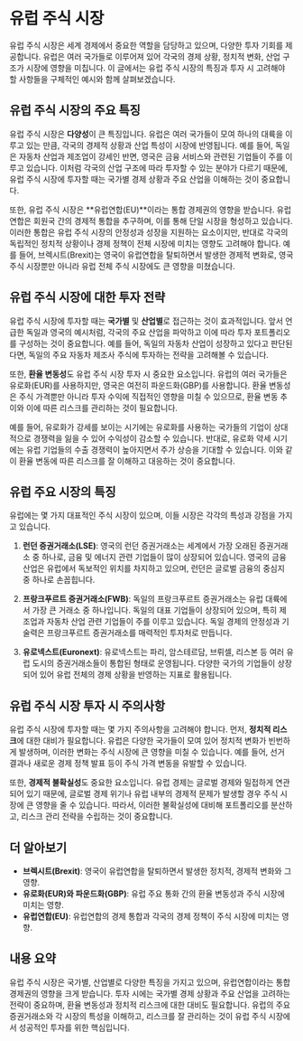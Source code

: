 # 유럽 주식 시장

유럽 주식 시장은 세계 경제에서 중요한 역할을 담당하고 있으며, 다양한 투자 기회를 제공합니다. 유럽은 여러 국가들로 이루어져 있어 각국의 경제 상황, 정치적 변화, 산업 구조가 시장에 영향을 미칩니다. 이 글에서는 유럽 주식 시장의 특징과 투자 시 고려해야 할 사항들을 구체적인 예시와 함께 살펴보겠습니다.

## 유럽 주식 시장의 주요 특징

유럽 주식 시장은 **다양성**이 큰 특징입니다. 유럽은 여러 국가들이 모여 하나의 대륙을 이루고 있는 만큼, 각국의 경제적 상황과 산업 특성이 시장에 반영됩니다. 예를 들어, 독일은 자동차 산업과 제조업이 강세인 반면, 영국은 금융 서비스와 관련된 기업들이 주를 이루고 있습니다. 이처럼 각국의 산업 구조에 따라 투자할 수 있는 분야가 다르기 때문에, 유럽 주식 시장에 투자할 때는 국가별 경제 상황과 주요 산업을 이해하는 것이 중요합니다.

또한, 유럽 주식 시장은 **유럽연합(EU)**이라는 통합 경제권의 영향을 받습니다. 유럽연합은 회원국 간의 경제적 통합을 추구하며, 이를 통해 단일 시장을 형성하고 있습니다. 이러한 통합은 유럽 주식 시장의 안정성과 성장을 지원하는 요소이지만, 반대로 각국의 독립적인 정치적 상황이나 경제 정책이 전체 시장에 미치는 영향도 고려해야 합니다. 예를 들어, 브렉시트(Brexit)는 영국이 유럽연합을 탈퇴하면서 발생한 경제적 변화로, 영국 주식 시장뿐만 아니라 유럽 전체 주식 시장에도 큰 영향을 미쳤습니다.

## 유럽 주식 시장에 대한 투자 전략

유럽 주식 시장에 투자할 때는 **국가별** 및 **산업별**로 접근하는 것이 효과적입니다. 앞서 언급한 독일과 영국의 예시처럼, 각국의 주요 산업을 파악하고 이에 따라 투자 포트폴리오를 구성하는 것이 중요합니다. 예를 들어, 독일의 자동차 산업이 성장하고 있다고 판단된다면, 독일의 주요 자동차 제조사 주식에 투자하는 전략을 고려해볼 수 있습니다.

또한, **환율 변동성**도 유럽 주식 시장 투자 시 중요한 요소입니다. 유럽의 여러 국가들은 유로화(EUR)를 사용하지만, 영국은 여전히 파운드화(GBP)를 사용합니다. 환율 변동성은 주식 가격뿐만 아니라 투자 수익에 직접적인 영향을 미칠 수 있으므로, 환율 변동 추이와 이에 따른 리스크를 관리하는 것이 필요합니다.

예를 들어, 유로화가 강세를 보이는 시기에는 유로화를 사용하는 국가들의 기업이 상대적으로 경쟁력을 잃을 수 있어 수익성이 감소할 수 있습니다. 반대로, 유로화 약세 시기에는 유럽 기업들의 수출 경쟁력이 높아지면서 주가 상승을 기대할 수 있습니다. 이와 같이 환율 변동에 따른 리스크를 잘 이해하고 대응하는 것이 중요합니다.

## 유럽 주요 시장의 특징

유럽에는 몇 가지 대표적인 주식 시장이 있으며, 이들 시장은 각각의 특성과 강점을 가지고 있습니다.

1. **런던 증권거래소(LSE)**: 영국의 런던 증권거래소는 세계에서 가장 오래된 증권거래소 중 하나로, 금융 및 에너지 관련 기업들이 많이 상장되어 있습니다. 영국의 금융 산업은 유럽에서 독보적인 위치를 차지하고 있으며, 런던은 글로벌 금융의 중심지 중 하나로 손꼽힙니다.

2. **프랑크푸르트 증권거래소(FWB)**: 독일의 프랑크푸르트 증권거래소는 유럽 대륙에서 가장 큰 거래소 중 하나입니다. 독일의 대표 기업들이 상장되어 있으며, 특히 제조업과 자동차 산업 관련 기업들이 주를 이루고 있습니다. 독일 경제의 안정성과 기술력은 프랑크푸르트 증권거래소를 매력적인 투자처로 만듭니다.

3. **유로넥스트(Euronext)**: 유로넥스트는 파리, 암스테르담, 브뤼셀, 리스본 등 여러 유럽 도시의 증권거래소들이 통합된 형태로 운영됩니다. 다양한 국가의 기업들이 상장되어 있어 유럽 전체의 경제 상황을 반영하는 지표로 활용됩니다.

## 유럽 주식 시장 투자 시 주의사항

유럽 주식 시장에 투자할 때는 몇 가지 주의사항을 고려해야 합니다. 먼저, **정치적 리스크**에 대한 대비가 필요합니다. 유럽은 다양한 국가들이 모여 있어 정치적 변화가 빈번하게 발생하며, 이러한 변화는 주식 시장에 큰 영향을 미칠 수 있습니다. 예를 들어, 선거 결과나 새로운 경제 정책 발표 등이 주식 가격 변동을 유발할 수 있습니다.

또한, **경제적 불확실성**도 중요한 요소입니다. 유럽 경제는 글로벌 경제와 밀접하게 연관되어 있기 때문에, 글로벌 경제 위기나 유럽 내부의 경제적 문제가 발생할 경우 주식 시장에 큰 영향을 줄 수 있습니다. 따라서, 이러한 불확실성에 대비해 포트폴리오를 분산하고, 리스크 관리 전략을 수립하는 것이 중요합니다.

## 더 알아보기

- **브렉시트(Brexit)**: 영국이 유럽연합을 탈퇴하면서 발생한 정치적, 경제적 변화와 그 영향.
- **유로화(EUR)와 파운드화(GBP)**: 유럽 주요 통화 간의 환율 변동성과 주식 시장에 미치는 영향.
- **유럽연합(EU)**: 유럽연합의 경제 통합과 각국의 경제 정책이 주식 시장에 미치는 영향.

## 내용 요약

유럽 주식 시장은 국가별, 산업별로 다양한 특징을 가지고 있으며, 유럽연합이라는 통합 경제권의 영향을 크게 받습니다. 투자 시에는 국가별 경제 상황과 주요 산업을 고려하는 전략이 중요하며, 환율 변동성과 정치적 리스크에 대한 대비도 필요합니다. 유럽의 주요 증권거래소와 각 시장의 특성을 이해하고, 리스크를 잘 관리하는 것이 유럽 주식 시장에서 성공적인 투자를 위한 핵심입니다.